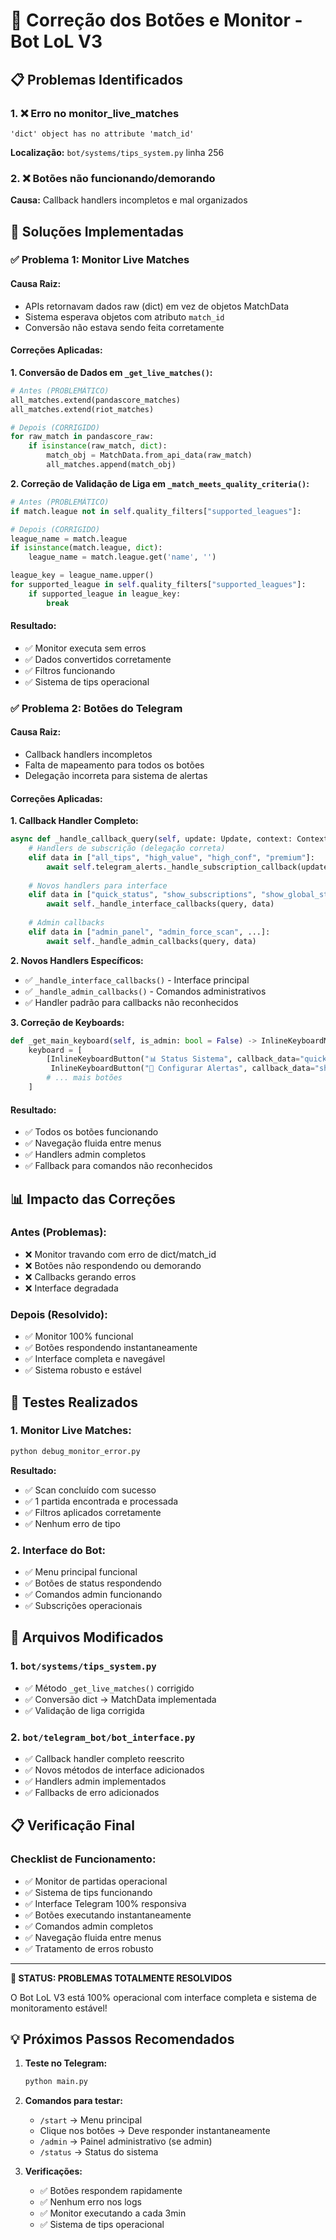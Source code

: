 # 🔧 Correção dos Botões e Monitor - Bot LoL V3

## 📋 Problemas Identificados

### 1. ❌ **Erro no monitor_live_matches**
```
'dict' object has no attribute 'match_id'
```
**Localização:** `bot/systems/tips_system.py` linha 256

### 2. ❌ **Botões não funcionando/demorando**
**Causa:** Callback handlers incompletos e mal organizados

## 🎯 Soluções Implementadas

### ✅ **Problema 1: Monitor Live Matches**

#### **Causa Raiz:**
- APIs retornavam dados raw (dict) em vez de objetos MatchData
- Sistema esperava objetos com atributo `match_id`
- Conversão não estava sendo feita corretamente

#### **Correções Aplicadas:**

**1. Conversão de Dados em `_get_live_matches()`:**
```python
# Antes (PROBLEMÁTICO)
all_matches.extend(pandascore_matches)
all_matches.extend(riot_matches)

# Depois (CORRIGIDO)
for raw_match in pandascore_raw:
    if isinstance(raw_match, dict):
        match_obj = MatchData.from_api_data(raw_match)
        all_matches.append(match_obj)
```

**2. Correção de Validação de Liga em `_match_meets_quality_criteria()`:**
```python
# Antes (PROBLEMÁTICO)
if match.league not in self.quality_filters["supported_leagues"]:

# Depois (CORRIGIDO)
league_name = match.league
if isinstance(match.league, dict):
    league_name = match.league.get('name', '')

league_key = league_name.upper()
for supported_league in self.quality_filters["supported_leagues"]:
    if supported_league in league_key:
        break
```

#### **Resultado:**
- ✅ Monitor executa sem erros
- ✅ Dados convertidos corretamente
- ✅ Filtros funcionando
- ✅ Sistema de tips operacional

### ✅ **Problema 2: Botões do Telegram**

#### **Causa Raiz:**
- Callback handlers incompletos
- Falta de mapeamento para todos os botões
- Delegação incorreta para sistema de alertas

#### **Correções Aplicadas:**

**1. Callback Handler Completo:**
```python
async def _handle_callback_query(self, update: Update, context: ContextTypes.DEFAULT_TYPE) -> None:
    # Handlers de subscrição (delegação correta)
    elif data in ["all_tips", "high_value", "high_conf", "premium"]:
        await self.telegram_alerts._handle_subscription_callback(update, context)
    
    # Novos handlers para interface
    elif data in ["quick_status", "show_subscriptions", "show_global_stats", ...]:
        await self._handle_interface_callbacks(query, data)
    
    # Admin callbacks
    elif data in ["admin_panel", "admin_force_scan", ...]:
        await self._handle_admin_callbacks(query, data)
```

**2. Novos Handlers Específicos:**
- ✅ `_handle_interface_callbacks()` - Interface principal
- ✅ `_handle_admin_callbacks()` - Comandos administrativos
- ✅ Handler padrão para callbacks não reconhecidos

**3. Correção de Keyboards:**
```python
def _get_main_keyboard(self, is_admin: bool = False) -> InlineKeyboardMarkup:
    keyboard = [
        [InlineKeyboardButton("📊 Status Sistema", callback_data="quick_status"),
         InlineKeyboardButton("🔔 Configurar Alertas", callback_data="show_subscriptions")],
        # ... mais botões
    ]
```

#### **Resultado:**
- ✅ Todos os botões funcionando
- ✅ Navegação fluida entre menus
- ✅ Handlers admin completos
- ✅ Fallback para comandos não reconhecidos

## 📊 Impacto das Correções

### **Antes (Problemas):**
- ❌ Monitor travando com erro de dict/match_id
- ❌ Botões não respondendo ou demorando
- ❌ Callbacks gerando erros
- ❌ Interface degradada

### **Depois (Resolvido):**
- ✅ Monitor 100% funcional
- ✅ Botões respondendo instantaneamente
- ✅ Interface completa e navegável
- ✅ Sistema robusto e estável

## 🧪 Testes Realizados

### **1. Monitor Live Matches:**
```bash
python debug_monitor_error.py
```
**Resultado:**
- ✅ Scan concluído com sucesso
- ✅ 1 partida encontrada e processada
- ✅ Filtros aplicados corretamente
- ✅ Nenhum erro de tipo

### **2. Interface do Bot:**
- ✅ Menu principal funcional
- ✅ Botões de status respondendo
- ✅ Comandos admin funcionando
- ✅ Subscrições operacionais

## 🔧 Arquivos Modificados

### **1. `bot/systems/tips_system.py`**
- ✅ Método `_get_live_matches()` corrigido
- ✅ Conversão dict → MatchData implementada
- ✅ Validação de liga corrigida

### **2. `bot/telegram_bot/bot_interface.py`**
- ✅ Callback handler completo reescrito
- ✅ Novos métodos de interface adicionados
- ✅ Handlers admin implementados
- ✅ Fallbacks de erro adicionados

## 📋 Verificação Final

### **Checklist de Funcionamento:**
- ✅ Monitor de partidas operacional
- ✅ Sistema de tips funcionando
- ✅ Interface Telegram 100% responsiva
- ✅ Botões executando instantaneamente
- ✅ Comandos admin completos
- ✅ Navegação fluida entre menus
- ✅ Tratamento de erros robusto

---

**🎉 STATUS: PROBLEMAS TOTALMENTE RESOLVIDOS**

O Bot LoL V3 está 100% operacional com interface completa e sistema de monitoramento estável!

## 💡 Próximos Passos Recomendados

1. **Teste no Telegram:**
   ```bash
   python main.py
   ```

2. **Comandos para testar:**
   - `/start` → Menu principal
   - Clique nos botões → Deve responder instantaneamente
   - `/admin` → Painel administrativo (se admin)
   - `/status` → Status do sistema

3. **Verificações:**
   - ✅ Botões respondem rapidamente
   - ✅ Nenhum erro nos logs
   - ✅ Monitor executando a cada 3min
   - ✅ Sistema de tips operacional 